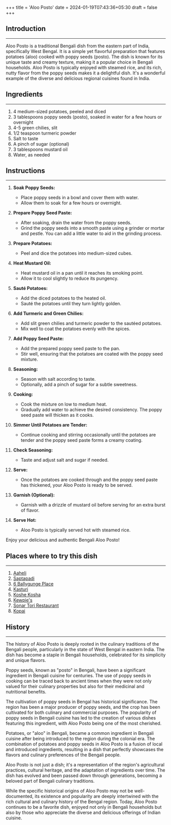 +++
title = 'Aloo Posto'
date = 2024-01-19T07:43:36+05:30
draft = false
+++

## Introduction

---

Aloo Posto is a traditional Bengali dish from the eastern part of India, specifically West Bengal. It is a simple yet flavorful preparation that features potatoes (aloo) cooked with poppy seeds (posto). The dish is known for its unique taste and creamy texture, making it a popular choice in Bengali households. Aloo Posto is typically enjoyed with steamed rice, and its rich, nutty flavor from the poppy seeds makes it a delightful dish. It's a wonderful example of the diverse and delicious regional cuisines found in India.

## Ingredients

---

1. 4 medium-sized potatoes, peeled and diced
2. 3 tablespoons poppy seeds (posto), soaked in water for a few hours or overnight
3. 4-5 green chilies, slit
4. 1/2 teaspoon turmeric powder
5. Salt to taste
6. A pinch of sugar (optional)
7. 3 tablespoons mustard oil
8. Water, as needed

## Instructions

---

1. **Soak Poppy Seeds:**

   - Place poppy seeds in a bowl and cover them with water.
   - Allow them to soak for a few hours or overnight.

2. **Prepare Poppy Seed Paste:**

   - After soaking, drain the water from the poppy seeds.
   - Grind the poppy seeds into a smooth paste using a grinder or mortar and pestle. You can add a little water to aid in the grinding process.

3. **Prepare Potatoes:**

   - Peel and dice the potatoes into medium-sized cubes.

4. **Heat Mustard Oil:**

   - Heat mustard oil in a pan until it reaches its smoking point.
   - Allow it to cool slightly to reduce its pungency.

5. **Sauté Potatoes:**

   - Add the diced potatoes to the heated oil.
   - Sauté the potatoes until they turn lightly golden.

6. **Add Turmeric and Green Chilies:**

   - Add slit green chilies and turmeric powder to the sautéed potatoes.
   - Mix well to coat the potatoes evenly with the spices.

7. **Add Poppy Seed Paste:**

   - Add the prepared poppy seed paste to the pan.
   - Stir well, ensuring that the potatoes are coated with the poppy seed mixture.

8. **Seasoning:**

   - Season with salt according to taste.
   - Optionally, add a pinch of sugar for a subtle sweetness.

9. **Cooking:**

   - Cook the mixture on low to medium heat.
   - Gradually add water to achieve the desired consistency. The poppy seed paste will thicken as it cooks.

10. **Simmer Until Potatoes are Tender:**

    - Continue cooking and stirring occasionally until the potatoes are tender and the poppy seed paste forms a creamy coating.

11. **Check Seasoning:**

    - Taste and adjust salt and sugar if needed.

12. **Serve:**

    - Once the potatoes are cooked through and the poppy seed paste has thickened, your Aloo Posto is ready to be served.

13. **Garnish (Optional):**

    - Garnish with a drizzle of mustard oil before serving for an extra burst of flavor.

14. **Serve Hot:**
    - Aloo Posto is typically served hot with steamed rice.

Enjoy your delicious and authentic Bengali Aloo Posto!

## Places where to try this dish

---

1. [Aaheli](https://maps.app.goo.gl/dSHCADTtgAeWFmDN6)
2. [Saptapadi](https://maps.app.goo.gl/1Hc6HCKF5Lx6fU2C9)
3. [6 Ballygunge Place](https://maps.app.goo.gl/Y3YqagaTTHaV2G3L6)
4. [Kasturi](https://maps.app.goo.gl/Gye4S2HAeB4YZ8cP9)
5. [Koshe Kosha](https://maps.app.goo.gl/suq6DEYS5sEWpxQt5)
6. [Kewpie's](https://maps.app.goo.gl/tR4g5YGiJzvXryJX8)
7. [Sonar Tori Restaurant](https://maps.app.goo.gl/7PwvwxC22DkpsF3S6)
8. [Kopai](https://maps.app.goo.gl/mNz5h625etHcuNcb9)

## History

---

The history of Aloo Posto is deeply rooted in the culinary traditions of the Bengali people, particularly in the state of West Bengal in eastern India. The dish has become a staple in Bengali households, celebrated for its simplicity and unique flavors.

Poppy seeds, known as "posto" in Bengali, have been a significant ingredient in Bengali cuisine for centuries. The use of poppy seeds in cooking can be traced back to ancient times when they were not only valued for their culinary properties but also for their medicinal and nutritional benefits.

The cultivation of poppy seeds in Bengal has historical significance. The region has been a major producer of poppy seeds, and the crop has been cultivated for both culinary and commercial purposes. The popularity of poppy seeds in Bengali cuisine has led to the creation of various dishes featuring this ingredient, with Aloo Posto being one of the most cherished.

Potatoes, or "aloo" in Bengali, became a common ingredient in Bengali cuisine after being introduced to the region during the colonial era. The combination of potatoes and poppy seeds in Aloo Posto is a fusion of local and introduced ingredients, resulting in a dish that perfectly showcases the flavors and culinary preferences of the Bengali people.

Aloo Posto is not just a dish; it's a representation of the region's agricultural practices, cultural heritage, and the adaptation of ingredients over time. The dish has evolved and been passed down through generations, becoming a beloved part of Bengali culinary traditions.

While the specific historical origins of Aloo Posto may not be well-documented, its existence and popularity are deeply intertwined with the rich cultural and culinary history of the Bengal region. Today, Aloo Posto continues to be a favorite dish, enjoyed not only in Bengali households but also by those who appreciate the diverse and delicious offerings of Indian cuisine.
